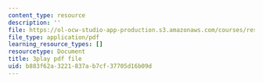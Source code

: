 ```yaml
---
content_type: resource
description: ''
file: https://ol-ocw-studio-app-production.s3.amazonaws.com/courses/res-18-008-calculus-revisited-complex-variables-differential-equations-and-linear-algebra-fall-2011/b883f62a3221837ab7cf37705d16b09d_an5E940fqZQ.pdf
file_type: application/pdf
learning_resource_types: []
resourcetype: Document
title: 3play pdf file
uid: b883f62a-3221-837a-b7cf-37705d16b09d
---
```

